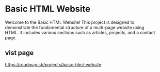 # Basic HTML Website
Welcome to the Basic HTML Website! This project is designed to demonstrate the fundamental structure of a multi-page website using HTML. It includes various sections such as articles, projects, and a contact page.

## vist page
https://roadmap.sh/projects/basic-html-website
